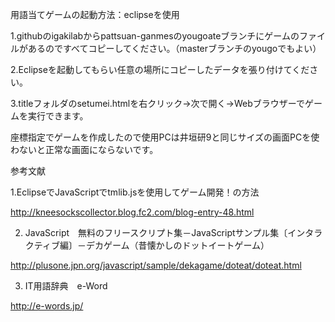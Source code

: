 
用語当てゲームの起動方法：eclipseを使用

1.githubのigakilabからpattsuan-ganmesのyougoateブランチにゲームのファイルがあるのですべてコピーしてください。（masterブランチのyougoでもよい）

2.Eclipseを起動してもらい任意の場所にコピーしたデータを張り付けてください。

3.titleフォルダのsetumei.htmlを右クリック->次で開く->Webブラウザーでゲームを実行できます。


座標指定でゲームを作成したので使用PCは井垣研9と同じサイズの画面PCを使わないと正常な画面にならないです。

参考文献

1.EclipseでJavaScriptでtmlib.jsを使用してゲーム開発！の方法

http://kneesockscollector.blog.fc2.com/blog-entry-48.html

2. JavaScript　無料のフリースクリプト集－JavaScriptサンプル集〔インタラクティブ編〕－デカゲーム（昔懐かしのドットイートゲーム）

http://plusone.jpn.org/javascript/sample/dekagame/doteat/doteat.html

3. IT用語辞典　e-Word

http://e-words.jp/
